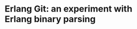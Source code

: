 Erlang Git: an experiment with Erlang binary parsing
====================================================